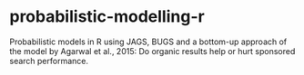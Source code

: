 # probabilistic-modelling-r
Probabilistic models in R using JAGS, BUGS and a bottom-up approach of the model by Agarwal et al., 2015: Do organic results help or hurt sponsored search performance.

